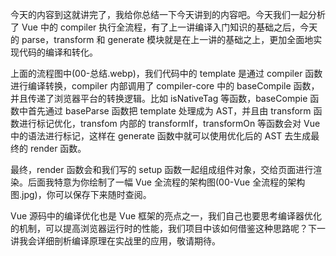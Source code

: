 今天的内容到这就讲完了，我给你总结一下今天讲到的内容吧。今天我们一起分析了 Vue 中的 compiler 执行全流程，有了上一讲编译入门知识的基础之后，今天的 parse，transform 和 generate 模块就是在上一讲的基础之上，更加全面地实现代码的编译和转化。

上面的流程图中(00-总结.webp)，我们代码中的 template 是通过 compiler 函数进行编译转换，compiler 内部调用了 compiler-core 中的 baseCompile 函数，并且传递了浏览器平台的转换逻辑。比如 isNativeTag 等函数，baseCompie 函数中首先通过 baseParse 函数把 template 处理成为 AST，并且由 transform 函数进行标记优化，transfom 内部的 transformIf，transformOn 等函数会对 Vue 中的语法进行标记，这样在 generate 函数中就可以使用优化后的 AST 去生成最终的 render 函数。

最终，render 函数会和我们写的 setup 函数一起组成组件对象，交给页面进行渲染。后面我特意为你绘制了一幅 Vue 全流程的架构图(00-Vue 全流程的架构图.jpg)，你可以保存下来随时查阅。

Vue 源码中的编译优化也是 Vue 框架的亮点之一，我们自己也要思考编译器优化的机制，可以提高浏览器运行时的性能，我们项目中该如何借鉴这种思路呢？下一讲我会详细剖析编译原理在实战里的应用，敬请期待。